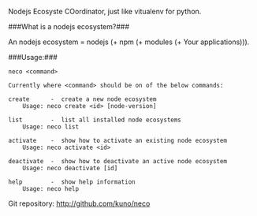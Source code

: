 Nodejs Ecosyste COordinator, just like vitualenv for python.

###What is a nodejs ecosystem?###

An nodejs ecosystem = nodejs (+ npm (+ modules (+ Your applications))).

###Usage:###

    neco <command>

    Currently where <command> should be on of the below commands:

    create      -  create a new node ecosystem
        Usage: neco create <id> [node-version]

    list        -  list all installed node ecosystems
        Usage: neco list

    activate    -  show how to activate an existing node ecosystem
        Usage: neco activate <id>

    deactivate  -  show how to deactivate an active node ecosystem
        Usage: neco deactivate [id]

    help        -  show help information
        Usage: neco help

Git repository: http://github.com/kuno/neco
